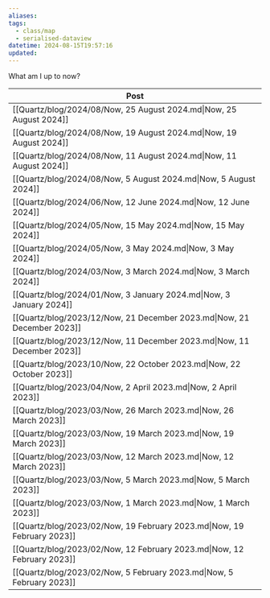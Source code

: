 ```yaml
---
aliases: 
tags:
  - class/map
  - serialised-dataview
datetime: 2024-08-15T19:57:16
updated:
---
```

What am I up to now?

<!-- QueryToSerialize: table without id file.link as Post from #class/now  sort datetime desc -->
<!-- SerializedQuery: table without id file.link as Post from #class/now  sort datetime desc -->

| Post                                                                    |
| ----------------------------------------------------------------------- |
| [[Quartz/blog/2024/08/Now, 25 August 2024.md\|Now, 25 August 2024]]     |
| [[Quartz/blog/2024/08/Now, 19 August 2024.md\|Now, 19 August 2024]]     |
| [[Quartz/blog/2024/08/Now, 11 August 2024.md\|Now, 11 August 2024]]     |
| [[Quartz/blog/2024/08/Now, 5 August 2024.md\|Now, 5 August 2024]]       |
| [[Quartz/blog/2024/06/Now, 12 June 2024.md\|Now, 12 June 2024]]         |
| [[Quartz/blog/2024/05/Now, 15 May 2024.md\|Now, 15 May 2024]]           |
| [[Quartz/blog/2024/05/Now, 3 May 2024.md\|Now, 3 May 2024]]             |
| [[Quartz/blog/2024/03/Now, 3 March 2024.md\|Now, 3 March 2024]]         |
| [[Quartz/blog/2024/01/Now, 3 January 2024.md\|Now, 3 January 2024]]     |
| [[Quartz/blog/2023/12/Now, 21 December 2023.md\|Now, 21 December 2023]] |
| [[Quartz/blog/2023/12/Now, 11 December 2023.md\|Now, 11 December 2023]] |
| [[Quartz/blog/2023/10/Now, 22 October 2023.md\|Now, 22 October 2023]]   |
| [[Quartz/blog/2023/04/Now, 2 April 2023.md\|Now, 2 April 2023]]         |
| [[Quartz/blog/2023/03/Now, 26 March 2023.md\|Now, 26 March 2023]]       |
| [[Quartz/blog/2023/03/Now, 19 March 2023.md\|Now, 19 March 2023]]       |
| [[Quartz/blog/2023/03/Now, 12 March 2023.md\|Now, 12 March 2023]]       |
| [[Quartz/blog/2023/03/Now, 5 March 2023.md\|Now, 5 March 2023]]         |
| [[Quartz/blog/2023/03/Now, 1 March 2023.md\|Now, 1 March 2023]]         |
| [[Quartz/blog/2023/02/Now, 19 February 2023.md\|Now, 19 February 2023]] |
| [[Quartz/blog/2023/02/Now, 12 February 2023.md\|Now, 12 February 2023]] |
| [[Quartz/blog/2023/02/Now, 5 February 2023.md\|Now, 5 February 2023]]   |
<!-- SerializedQuery END -->
